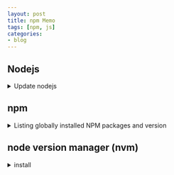 ```yaml
---
layout: post
title: npm Memo 
tags: [npm, js]
categories:
- blog
---
```


## Nodejs

<details>
 <summary>Update nodejs</summary>

 Find out which version of Node.js you are using:
 ```sh  
 node --version
 ```
 Find out which versions of Node.js you may have installed and which one of those you're currently using:
 ```sh
 nvm ls
 ```
 List all versions of Node.js available for installation:
 ```sh
 nvm ls-remote
 ```
 Apparently for Windows the command would be rather like this:
 ```sh
 nvm ls available
 ```
 Assuming you would pick Node.js v8.1.0 for installation you'd type the following to install that version:
 ```sh
 nvm install 8.1.0
 ```
 You are then free to choose between installed versions of Node.js. So if you would need to use an older version like v4.2.0 you would   set it as the active version like this:
 ```sh
 nvm use 4.2
 ```

 [update Node.js just using nvm ](https://davidwalsh.name/nvm)
 
</details>


## npm
<details>
 <summary>Listing globally installed NPM packages and version</summary>

```sh
npm list -g --depth=0
```

```sh
C:\Users\paul.redman\AppData\Roaming\npm
├── bower@1.2.5
├── generator-angular@0.4.0
├── generator-karma@0.5.0
├── grunt-cli@0.1.9
├── jake@0.5.18
├── jshint@0.9.1
├── karma@0.8.7
├── nodeunit@0.7.4
└── yo@1.0.4
```
_npm uninstall_

```sh
npm uninstall [<@scope>/]<pkg>[@<version>]... [-S|--save|-D|--save-dev|-O|--save-optional|--no-save]

aliases: remove, rm, r, un, unlink
```
#Example:
```sh
npm uninstall sax
```

In global mode (ie, with -g or --global appended to the command), it uninstalls the current package context as a global package.

npm uninstall takes 3 exclusive, optional flags which save or update the package version in your main package.json:

-S, --save: Package will be removed from your dependencies.

-D, --save-dev: Package will be removed from your devDependencies.

-O, --save-optional: Package will be removed from your optionalDependencies.

--no-save: Package will not be removed from your package.json file.

Further, if you have an npm-shrinkwrap.json then it will be updated as well.

Scope is optional and follows the usual rules for npm-scope.

Examples:

```sh
npm uninstall sax --save
npm uninstall @myorg/privatepackage --save
npm uninstall node-tap --save-dev
npm uninstall dtrace-provider --save-optional
npm uninstall lodash --no-save
```
</details>

## node version manager (nvm)
<details>
  <summary>install</summary>

  _Git install_
  If you have `git` installed (requires git v1.7+):

  1. clone this repo in the root of your user profile
    - `cd ~/` from anywhere then `git clone https://github.com/creationix/nvm.git .nvm`
  1. check out the latest version with `git checkout v0.33.5`
  1. activate nvm by sourcing it from your shell

  Now add these lines to your `~/.bashrc`, `~/.profile`, or `~/.zshrc` file to have it automatically sourced upon login:
  (you may have to add to more than one of the above files)

  ```sh
  export NVM_DIR="$HOME/.nvm"
  [ -s "$NVM_DIR/nvm.sh" ] && \. "$NVM_DIR/nvm.sh"  # This loads nvm
  [ -s "$NVM_DIR/bash_completion" ] && \. "$NVM_DIR/bash_completion"  # This loads nvm bash_completion
  ```
  nvm-windows

  [NVM-windows](https://github.com/coreybutler/nvm-windows)

  ## Usage

  NVM for Windows is a command line tool. Simply type `nvm` in the console for help. The basic commands are:

  - `nvm arch [32|64]`: Show if node is running in 32 or 64 bit mode. Specify 32 or 64 to override the default architecture.
  - `nvm install <version> [arch]`: The version can be a node.js version or "latest" for the latest stable version. Optionally specify whether to install the 32 or 64 bit version (defaults to system arch). Set `[arch]` to "all" to install 32 AND 64 bit versions.
  - `nvm list [available]`: List the node.js installations. Type `available` at the end to show a list of versions available for download.
  - `nvm on`: Enable node.js version management.
  - `nvm off`: Disable node.js version management (does not uninstall anything).
  - `nvm proxy [url]`: Set a proxy to use for downloads. Leave `[url]` blank to see the current proxy. Set `[url]` to "none" to remove the proxy.
  - `nvm uninstall <version>`: Uninstall a specific version.
  - `nvm use <version> [arch]`: Switch to use the specified version. Optionally specify 32/64bit architecture. `nvm use <arch>` will continue using the selected version, but switch to 32/64 bit mode based on the value supplied to `<arch>`. For information about using `use` in a specific directory (or using `.nvmrc`), please refer to [issue #16](https://github.com/coreybutler/nvm-windows/issues/16).
  - `nvm root <path>`: Set the directory where nvm should store different versions of node.js. If `<path>` is not set, the current root will be displayed.
  - `nvm version`: Displays the current running version of NVM for Windows.
  - `nvm node_mirror <node_mirror_url>`: Set the node mirror.People in China can use *https://npm.taobao.org/mirrors/node/*
  - `nvm npm_mirror <npm_mirror_url>`: Set the npm mirror.People in China can use *https://npm.taobao.org/mirrors/npm/*
</details>
